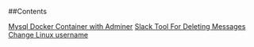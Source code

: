 ##Contents


[Mysql Docker Container with Adminer](https://ugurkazdal.com/2019/04/10/mysql-docker-container.html)
[Slack Tool For Deleting Messages](https://ugurkazdal.com/tools/2019/04/10/slack-tool-for-deleting-messages.html)
[Change Linux username](https://ugurkazdal.com/2019/04/25/change-linux-username.html)
